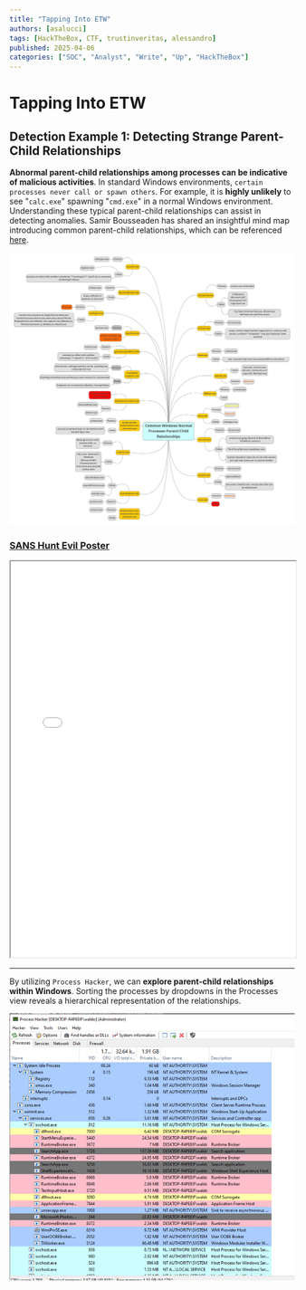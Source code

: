 ```yaml
---
title: "Tapping Into ETW"
authors: [asalucci]
tags: [HackTheBox, CTF, trustinveritas, alessandro]
published: 2025-04-06
categories: ["SOC", "Analyst", "Write", "Up", "HackTheBox"]
---
```


# Tapping Into ETW

## Detection Example 1: Detecting Strange Parent-Child Relationships

**Abnormal parent-child relationships among processes can be indicative of malicious activities**. In standard Windows environments, `certain processes never call or spawn others`. For example, it is **highly unlikely** to see "`calc.exe`" spawning "`cmd.exe`" in a normal Windows environment. Understanding these typical parent-child relationships can assist in detecting anomalies. Samir Bousseaden has shared an insightful mind map introducing common parent-child relationships, which can be referenced [here](https://twitter.com/SBousseaden/status/1195373669930983424).

![Common-Windows-Normal-Processes](img/Common-Windows-Normal-Processes.png)

### [SANS Hunt Evil Poster](https://sansorg.egnyte.com/dl/WFdH1hHnQI)

<iframe
  src="/pdfs/SANS_DFPS_FOR508_v4.11_0624.pdf"
  width="100%"
  height="700px"
  style={{ border: 'none' }}
>
  Dieses Dokument kann leider nicht angezeigt werden.
  <a href="/pdfs/SANS_DFPS_FOR508_v4.11_0624.pdf">PDF öffnen</a>
</iframe>

---

By utilizing `Process Hacker`, we can **explore parent-child relationships within Windows**. Sorting the processes by dropdowns in the Processes view reveals a hierarchical representation of the relationships.

![Process-Hacker-1](img/Process-Hacker-1.png)